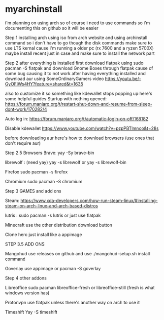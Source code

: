 # myarchinstall
i'm planning on using arch so of course i need to use commands so i'm documenting this on github so it will be easier 

Step 1 installing arch using iso from arch website and using archinstall command so i don't have to go though the disk commands 
make sure to use LTS kernal cause i'm running a older pc (rx 7600 and a ryzen 5700X) maybe install recent just in case
and make sure to install the network part

Step 2 after everything is installed first download flatpak using sudo pacman -S flatpak 
and download Gnome Boxes through flatpak cause of some bug causing it to not work after having everything installed
and download aur using SomeOrdinaryGamers video 
https://youtu.be/-GyOFlWs4HY?feature=shared&t=1635

also to customize it so something like kdewallet stops popping up here's some helpful guides 
Startup with nothing opened: https://forum.manjaro.org/t/restart-shut-down-and-resume-from-sleep-dont-work/170282/4

Auto log in: https://forum.manjaro.org/t/automatic-login-on-off/168182 

Disable kdewallet https://www.youtube.com/watch?v=pzpPBTlmnco&t=28s

before downloading aur here's how to download browsers (use ones that don't require aur)

Step 2.5 Browsers
Brave: yay -Sy brave-bin 

librewolf : (need yay) yay -s librewolf or yay -s librewolf-bin

Firefox sudo pacman -s firefox

Chromium sudo pacman -S chromium

Step 3 GAMES and add ons 

Steam:
https://www.xda-developers.com/how-run-steam-linux/#installing-steam-on-arch-linux-and-arch-based-distros

lutris : sudo pacman -s lutris or just use flatpak

Minecraft use the other distribution download button 

Clone hero just install like a appimage

STEP 3.5 ADD ONS 

Mangohud use releases on github and use ./mangohud-setup.sh install command

Goverlay use appimage or pacman -S goverlay

Step 4 other addons 

Libreoffice sudo pacman libreoffice-fresh or libreoffice-still (fresh is what windows version has)

Protonvpn use flatpak unless there's another way on arch to use it 

Timeshift Yay -S timeshift




